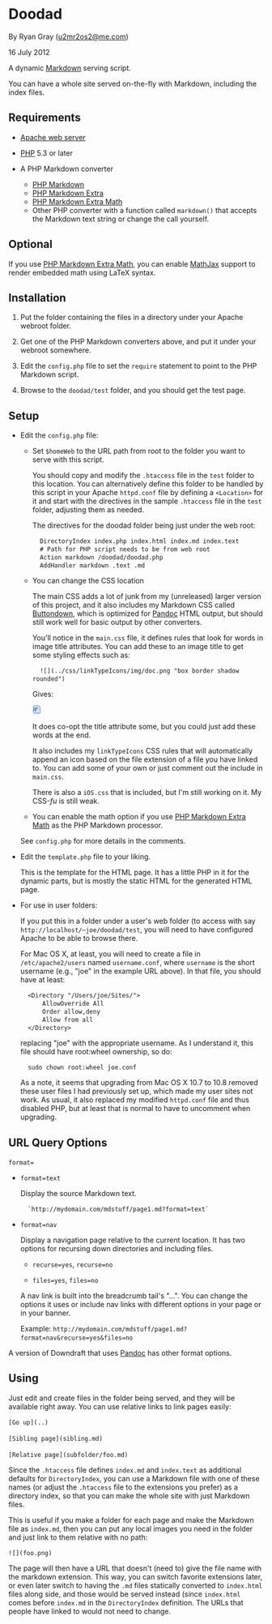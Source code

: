# Doodad

By Ryan Gray (<u2mr2os2@me.com>)

16 July 2012

A dynamic [Markdown][] serving script.

You can have a whole site served on-the-fly with Markdown, including the index 
files.

## Requirements

* [Apache web server][Apache]

* [PHP][] 5.3 or later

* A PHP Markdown converter

    - [PHP Markdown][PHPM]
    - [PHP Markdown Extra][PHPME]
    - [PHP Markdown Extra Math][PHPMEM]
    - Other PHP converter with a function called `markdown()` that accepts the Markdown text string or change the call yourself.

## Optional

If you use [PHP Markdown Extra Math][PHPMEM], you can enable [MathJax][] support 
to render embedded math using LaTeX syntax.

[Apache]: http://projects.apache.org/projects/http_server.html
[PHP]: http://www.php.net/
[Markdown]: http://daringfireball.net/projects/markdown/
[PHPM]:   http://michelf.com/projects/php-markdown/
[PHPME]:  http://michelf.com/projects/php-markdown/extra/
[PHPMEM]: https://github.com/drdrang/php-markdown-extra-math
[MathJax]: http://www.mathjax.org

## Installation

1. Put the folder containing the files in a directory under your Apache webroot folder.

2. Get one of the PHP Markdown converters above, and put it under your webroot somewhere.

3. Edit the `config.php` file to set the `require` statement to point to the PHP Markdown script.

4. Browse to the `doodad/test` folder, and you should get the test page.

## Setup

- Edit the `config.php` file:

    - Set `$homeWeb` to the URL path from root to the folder you want to serve with this script.
    
        You should copy and modify the `.htaccess` file in the `test` folder to this location.
        You can alternatively define this folder to be handled by this script in your 
        Apache `httpd.conf` file by defining a `<Location>` for it and start with the 
        directives in the sample `.htaccess` file in the `test` folder, adjusting them 
        as needed.

        The directives for the doodad folder being just under the web root:
        
            DirectoryIndex index.php index.html index.md index.text 
            # Path for PHP script needs to be from web root
            Action markdown /doodad/doodad.php
            AddHandler markdown .text .md
    
    - You can change the CSS location
    
        The main CSS adds a lot of junk from my (unreleased) larger version of 
        this project, and it also includes my Markdown CSS called [Buttondown][], 
        which is optimized for [Pandoc][] HTML output, but should still work well 
        for basic output by other converters.
        
        You'll notice in the `main.css` file, it defines rules that look for 
        words in image title attributes. You can add these to an image title to 
        get some styling effects such as:

            ![](../css/linkTypeIcons/img/doc.png "box border shadow rounded")
        
        Gives:
        
        ![](../css/linkTypeIcons/img/doc.png "box border shadow rounded")
    
        It does co-opt the title attribute some, but you could just add these 
        words at the end.
        
        It also includes my `linkTypeIcons` CSS rules that will automatically 
        append an icon based on the file extension of a file you have linked to.
        You can add some of your own or just comment out the include in `main.css`.

        There is also a `iOS.css` that is included, but I'm still working on it.
        My CSS-*fu* is still weak.
        
    - You can enable the math option if you use [PHP Markdown Extra Math][PHPMEM] as the PHP Markdown processor.
        
    See `config.php` for more details in the comments.

- Edit the `template.php` file to your liking.

    This is the template for the HTML page. It has a little PHP in it for the 
    dynamic parts, but is mostly the static HTML for the generated HTML page.

- For use in user folders:

    If you put this in a folder under a user's web folder (to access with say 
    `http://localhost/~joe/doodad/test`, you will need to have configured 
    Apache to be able to browse there.
    
    For Mac OS X, at least, you will need to create a file in `/etc/apache2/users` 
    named `username.conf`, where `username` is the short username (e.g., "joe" 
    in the example URL above). In that file, you should have at least:
    
        <Directory "/Users/joe/Sites/">
            AllowOverride All
            Order allow,deny
            Allow from all
        </Directory>

    replacing "joe" with the appropriate username.
    As I understand it, this file should have root:wheel ownership, so do:
    
        sudo chown root:wheel joe.conf
        
    As a note, it seems that upgrading from Mac OS X 10.7 to 10.8 removed these 
    user files I had previously set up, which made my user sites not work. 
    As usual, it also replaced my modified `httpd.conf` file and thus disabled 
    PHP, but at least that is normal to have to uncomment when upgrading. 
    
## URL Query Options

`format=`

- `format=text`

    Display the source Markdown text.
    
        `http://mydomain.com/mdstuff/page1.md?format=text`
        
- `format=nav`

    Display a navigation page relative to the current location.
    It has two options for recursing down directories and including files.
    
    - `recurse=yes`, `recurse=no`
    
    - `files=yes`, `files=no`
    
    A nav link is built into the breadcrumb tail's "...".
    You can change the options it uses or include nav links with different 
    options in your page or in your banner. 

    Example: `http://mydomain.com/mdstuff/page1.md?format=nav&recurse=yes&files=no`
    
A version of Downdraft that uses [Pandoc][] has other format options.

[Pandoc]: http://johnmacfarlane.net/pandoc/

## Using

Just edit and create files in the folder being served, and they will be available 
right away. You can use relative links to link pages easily:

    [Go up](..)
    
    [Sibling page](sibling.md)
    
    [Relative page](subfolder/foo.md)
    
Since the `.htaccess` file defines `index.md` and `index.text` as additional 
defaults for `DirectoryIndex`, you can use a Markdown file with one of these 
names (or adjust the `.htaccess` file to the extensions you prefer) as a 
directory index, so that you can make the whole site with just Markdown files.

This is useful if you make a folder for each page and make the Markdown file 
as `index.md`, then you can put any local images you need in the folder and just 
link to them relative with no path:

    ![](foo.png)
    
The page will then have a URL that doesn't (need to) give the file name with 
the markdown extension. This way, you can switch favorite extensions later, or 
even later switch to having the `.md` files statically converted to `index.html` 
files along side, and those would be served instead (since `index.html` comes 
before `index.md` in the `DirectoryIndex` definition. The URLs that people have 
linked to would not need to change.


[Buttondown]: https://github.com/ryangray/buttondown
